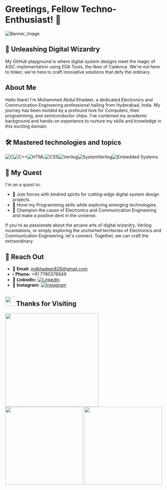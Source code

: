 # Greetings, Fellow Techno-Enthusiast! 👋
![Banner_Image](https://github.com/MohdAbdulKhadeer/MohdAbdulKhadeer/assets/110833590/55e31a27-b419-44c2-b820-1dda91d109ce)
## 🚀 Unleashing Digital Wizardry

My GitHub playground is where digital system designs meet the magic of ASIC implementation using EDA Tools, the likes of Cadence. We're not here to tinker; we're here to craft innovative solutions that defy the ordinary.
## About Me

Hello there! I'm Mohammed Abdul Khadeer, a dedicated Electronics and Communication Engineering professional hailing from Hyderabad, India. My journey has been molded by a profound love for Computers, their programming, and semiconductor chips. I've combined my academic background and hands-on experience to nurture my skills and knowledge in this exciting domain.
## 🛠️ Mastered technologies and topics
![C](https://img.shields.io/badge/C-%23A8B9CC.svg?style=for-the-badge&logo=c&logoColor=white)![C++](https://img.shields.io/badge/C++-%2300599C.svg?style=for-the-badge&logo=c%2B%2B&logoColor=white)![HTML](https://img.shields.io/badge/HTML-%23E34F26.svg?style=for-the-badge&logo=html5&logoColor=white)![CSS](https://img.shields.io/badge/CSS-%231572B6.svg?style=for-the-badge&logo=css3&logoColor=white)![Verilog](https://img.shields.io/badge/Verilog-%23007A6A.svg?style=for-the-badge&logo=verilog&logoColor=white)![SystemVerilog](https://img.shields.io/badge/SystemVerilog-%236364CD.svg?style=for-the-badge&logo=systemverilog&logoColor=white)![Embedded Systems](https://img.shields.io/badge/Embedded%20Systems-%23000000.svg?style=for-the-badge&logo=embedded&logoColor=white)
## 🌟 My Quest

I'm on a quest to:

- 🌟 Join forces with kindred spirits for cutting-edge digital system design projects.
- 🌟 Hone my Programming skills while exploring emerging technologies.
- 🌟 Champion the cause of Electronics and Communication Engineering and make a positive dent in the universe.

If you're as passionate about the arcane arts of digital wizardry, Verilog incantations, or simply exploring the uncharted territories of Electronics and Communication Engineering, let's connect. Together, we can craft the extraordinary.
## 🌠 Reach Out

- 📧 **Email:** [mdkhadeer826@gmail.com](mailto:mdkhadeer826@gmail.com)
- 📞 **Phone:** +91 7780376849
- 🔗 **LinkedIn:** [![LinkedIn](https://img.shields.io/badge/LinkedIn-%230077B5.svg?style=for-the-badge&logo=linkedin&logoColor=white)](https://www.linkedin.com/in/mohammed-abdul-khadeer/)
- 📸 **Instagram:** [![Instagram](https://img.shields.io/badge/Instagram-%23E4405F.svg?style=for-the-badge&logo=instagram&logoColor=white)](https://www.instagram.com/khadeer007/)
## <img src="https://user-images.githubusercontent.com/74038190/216122041-518ac897-8d92-4c6b-9b3f-ca01dcaf38ee.png" width="30" /> Thanks for Visiting
<img align="left" src="https://user-images.githubusercontent.com/74038190/212750672-2f3f2b50-c84f-4ed8-a60a-849ae69ff9df.gif" width="300">
<img align="right" src="https://user-images.githubusercontent.com/74038190/215283417-55c9fe42-d47b-4b51-94d1-cfc135280cbd.gif" width="250">
<img align="center" src="https://user-images.githubusercontent.com/74038190/216120981-b9507c36-0e04-4469-8e27-c99271b45ba5.png"  width="250">





